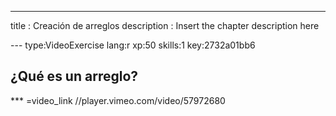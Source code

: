 ---
title       : Creación de arreglos
description : Insert the chapter description here

--- type:VideoExercise lang:r xp:50 skills:1 key:2732a01bb6
## ¿Qué es un arreglo?

*** =video_link
//player.vimeo.com/video/57972680
